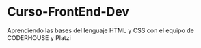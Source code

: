 # Curso-FrontEnd-Dev
Aprendiendo las bases del lenguaje HTML y CSS con el equipo de CODERHOUSE y Platzi

